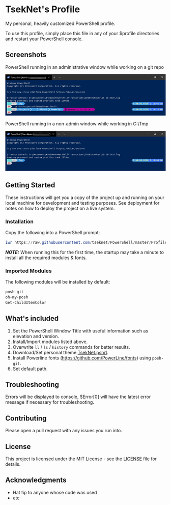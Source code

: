 # TsekNet's Profile

My personal, heavily customized PowerShell profile.

To use this profile, simply place this file in any of your $profile
directories and restart your PowerShell console.

## Screenshots

PowerShell running in an administrative window while working on a git repo

![PowerShell Admin](Admin_Git.png)

PowerShell running in a non-admin window while working in C:\Tmp

![PowerShell Non-Admin](Non-Admin.png)

## Getting Started

These instructions will get you a copy of the project up and running on your local machine for development and testing purposes. See deployment for notes on how to deploy the project on a live system.

### Installation

Copy the following into a PowerShell prompt:

```powershell
iwr https://raw.githubusercontent.com/tseknet/PowerShell/master/Profile/Profile.ps1 -o $profile; & $profile
```

**_NOTE:_** When running this for the first time, the startup may take a minute to install all the required modules & fonts.

### Imported Modules

The following modules will be installed by default:

```powershell {.good}
posh-git
oh-my-posh
Get-ChildItemColor
```

## What's included

1. Set the PowerShell Window Title with useful information such as elevation and version.
2. Install/Import modules listed above.
3. Overwrite `ll` / `ls` / `history` commands for better results.
4. Download/Set personal theme [TsekNet.psm1](Themes/TsekNet.psm1).
5. Install Powerline fonts (https://github.com/PowerLine/fonts) using `posh-git`.
6. Set default path.

## Troubleshooting

Errors will be displayed to console, $Error[0] will have the latest error message if necessary for troubleshooting.

## Contributing

Please open a pull request with any issues you run into.

## License

This project is licensed under the MIT License - see the [LICENSE](../LICENSE) file for details.

## Acknowledgments

* Hat tip to anyone whose code was used
* etc
